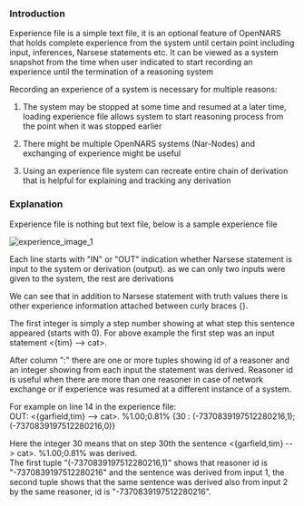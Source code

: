 ### Introduction

Experience file is a simple text file, it is an optional feature of OpenNARS that holds complete experience from the system until certain point including input, inferences, Narsese statements etc.  It can be viewed as a system snapshot from the time when user indicated to start recording an experience until the termination of a reasoning system 

Recording an experience of a system is necessary for multiple reasons:

1. The system may be stopped at some time and resumed at a later time, loading experience file allows system to start reasoning process from the point when it was stopped earlier

2. There might be multiple OpenNARS systems (Nar-Nodes) and exchanging of experience might be useful

3. Using an experience file system can recreate entire chain of derivation that is helpful for explaining and tracking any derivation

### Explanation

Experience file is nothing but text file, below is a sample experience file

![experience_image_1](https://user-images.githubusercontent.com/24262360/52545458-ac87ec00-2d85-11e9-90de-8b2f18da6e4a.png)

Each line starts with "IN" or "OUT" indication whether Narsese statement is input to the system or derivation (output).
as we can only two inputs were given to the system, the rest are derivations

We can see that in addition to Narsese statement with truth values there is other experience information attached between curly braces {}.

The first integer is simply a step number showing at what step this sentence appeared (starts with 0).  For above example the first step was an input statement <{tim} --> cat>. 

After column ":" there are one or more tuples showing id of a reasoner and an integer showing from each input the statement was derived. Reasoner id is useful when there are more than one reasoner in case of network exchange or if experience was resumed at a different instance of a system. 

For example on line 14 in the experience file:<br/>
OUT: <{garfield,tim} --> cat>. %1.00;0.81% {30 : (-7370839197512280216,1);(-7370839197512280216,0)}<br/>

Here the integer 30 means that on step 30th the sentence <{garfield,tim} --> cat>. %1.00;0.81% was derived.<br/>
The first tuple "(-7370839197512280216,1)" shows that reasoner id is "-7370839197512280216" and the sentence was derived from input 1, the second tuple shows that the same sentence was derived also from input 2 by the same reasoner, id is "-7370839197512280216".


